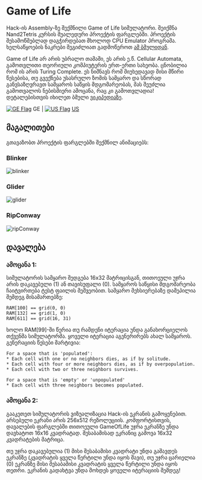 # Game of Life
Hack-ის Assembly-ზე შექმნილი Game of Life სიმულატორი. შეიქმნა Nand2Tetris კურსის შუალედური პროექტის ფარგლებში. პროექტის შესამოწმებლად დაგჭირდებათ მხოლოდ CPU Emulator პროგრამა. ხელსაწყოების ნაკრები შეგიძლიათ გადმოწეროთ [ამ ბმულიდან](https://www.nand2tetris.org/software).

Game of Life არ არის უბრალო თამაში, ეს არის ე.წ. Cellular Automata, გამოთვლითი თეორიული კომპიუტერის ერთ-ერთი სახეობა. ცნობილია რომ ის არის Turing Complete. ეს ნიშნავს რომ მიუხედავად მისი მწირი წესებისა, თუ გვექნება უსასრულო ზომის სამყარო და სწორად განვსაზღვრავთ სამყაროს საწყის მდგომარეობას, მას შეუძლია გამოთვალოს ნებისმიერი ამოცანა, რაც კი გამოთვლადია! დეტალებისთვის იხილეთ ბმული [ვიკიპედიაზე](https://en.wikipedia.org/wiki/Conway%27s_Game_of_Life).

[![GE Flag](https://flagcdn.com/16x12/ge.png)](./README-ge.md) GE | [![US Flag](https://flagcdn.com/16x12/us.png)](./README.md) [US](./readme.md)

## მაგალითები
გთავაზობთ პროექტის ფარგლებში შექმნილ ანიმაციებს:

### Blinker
![blinker](https://github.com/lnadi17/game-of-life/assets/19193250/d4e3276a-e668-4902-a8af-bf47d97f5c30)

### Glider
![glider](https://github.com/lnadi17/game-of-life/assets/19193250/84f62574-961d-43af-a683-1135252dc570)

### RipConway
![ripConway](https://github.com/lnadi17/game-of-life/assets/19193250/d3048110-b3db-4456-8c03-ad8499ce446d)

## დავალება
### ამოცანა 1:

სიმულატორის სამყარო შედგება 16x32 მატრიცისგან, თითოეული უჯრა არის დაკავებული (1) ან თავისუფალი (0). სამყაროს საწყისი მდგომარეობა ჩაიტვირთება ტესტ ფაილის მეშვეობით. სამყარო მეხსიერებაზე დამეპილია შემდეგ მისამართებზე:
```
RAM[100] == grid(0, 0)
RAM[132] == grid(1, 0)
RAM[611] == grid(16, 31)
```

ხოლო RAM[99]-ში წერია თუ რამდენი იტერაცია უნდა განახორციელოს თქვენმა სიმულატორმა.
ყოველი იტერაცია აგენერირებს ახალ სამყაროს. გენერაციის წესები მარტივია:
```
For a space that is 'populated':
* Each cell with one or no neighbors dies, as if by solitude.
* Each cell with four or more neighbors dies, as if by overpopulation.
* Each cell with two or three neighbors survives.

For a space that is 'empty' or 'unpopulated'
* Each cell with three neighbors becomes populated.
```

### ამოცანა 2:
გააკეთეთ სიმულატორის ვიზუალიზაცია Hack-ის ეკრანის გამოყენებით. არსებული ეკრანი არის 256x512 რეზოლუციის. კომფორტისთვის, დავალების ფარგლებში თითოეული GameOfLife უჯრა ეკრანზე უნდა დავხატოთ 16x16 კვადრატად. შესაბამისად ეკრანიც გამოვა  16x32 კვადრატების მატრიცა.

თუ უჯრა დაკავებულია (1) მისი შესაბამისი კვადრატი უნდა გაშავდეს ეკრანზე (კვადრატის ყველა წერტილი უნდა იყოს შავი), თუ უჯრა ცარიელია (0) ეკრანზე მისი შესაბამისი კვადრატის ყველა წერტილი უნდა იყოს თეთრი. ეკრანის გადახტვა უნდა მოხდეს ყოველი იტერაციის შემდეგ!

